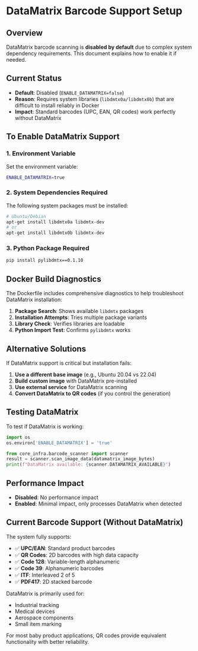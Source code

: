 # DataMatrix Barcode Support Setup

## Overview
DataMatrix barcode scanning is **disabled by default** due to complex system dependency requirements. This document explains how to enable it if needed.

## Current Status
- **Default**: Disabled (`ENABLE_DATAMATRIX=false`)
- **Reason**: Requires system libraries (`libdmtx0a/libdmtx0b`) that are difficult to install reliably in Docker
- **Impact**: Standard barcodes (UPC, EAN, QR codes) work perfectly without DataMatrix

## To Enable DataMatrix Support

### 1. Environment Variable
Set the environment variable:
```bash
ENABLE_DATAMATRIX=true
```

### 2. System Dependencies Required
The following system packages must be installed:
```bash
# Ubuntu/Debian
apt-get install libdmtx0a libdmtx-dev
# or
apt-get install libdmtx0b libdmtx-dev
```

### 3. Python Package Required
```bash
pip install pylibdmtx==0.1.10
```

## Docker Build Diagnostics

The Dockerfile includes comprehensive diagnostics to help troubleshoot DataMatrix installation:

1. **Package Search**: Shows available `libdmtx` packages
2. **Installation Attempts**: Tries multiple package variants
3. **Library Check**: Verifies libraries are loadable
4. **Python Import Test**: Confirms `pylibdmtx` works

## Alternative Solutions

If DataMatrix support is critical but installation fails:

1. **Use a different base image** (e.g., Ubuntu 20.04 vs 22.04)
2. **Build custom image** with DataMatrix pre-installed
3. **Use external service** for DataMatrix scanning
4. **Convert DataMatrix to QR codes** (if you control the generation)

## Testing DataMatrix

To test if DataMatrix is working:

```python
import os
os.environ['ENABLE_DATAMATRIX'] = 'true'

from core_infra.barcode_scanner import scanner
result = scanner.scan_image_data(datamatrix_image_bytes)
print(f"DataMatrix available: {scanner.DATAMATRIX_AVAILABLE}")
```

## Performance Impact

- **Disabled**: No performance impact
- **Enabled**: Minimal impact, only processes DataMatrix when detected

## Current Barcode Support (Without DataMatrix)

The system fully supports:
- ✅ **UPC/EAN**: Standard product barcodes
- ✅ **QR Codes**: 2D barcodes with high data capacity  
- ✅ **Code 128**: Variable-length alphanumeric
- ✅ **Code 39**: Alphanumeric barcodes
- ✅ **ITF**: Interleaved 2 of 5
- ✅ **PDF417**: 2D stacked barcode

DataMatrix is primarily used for:
- Industrial tracking
- Medical devices  
- Aerospace components
- Small item marking

For most baby product applications, QR codes provide equivalent functionality with better reliability.

